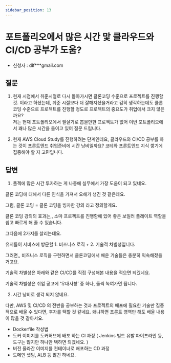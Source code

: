 ```yaml
---
sidebar_position: 13
---
```


# 포트폴리오에서 많은 시간 맟 클라우드와 CI/CD 공부가 도움?

<head>
  <meta name="keywords" content="국비학원, 내일배움, 부트캠프, 취업 시기, 취업 시도"/>
</head>

- 신청자 : dlf***gmail.com

## 질문  

1. 현재 시점에서 취준시절로 다시 돌아가시면 클론코딩 수준으로 프로젝트를 진행할 것. 이라고 하셨는데, 취준 시절보다 더 잘해지셨을거라고 감히 생각하는데도  클론코딩 수준으로 프로젝트를 진행할 정도로 프로젝트의 중요도가 취업에서 크지 않은까요?     
저는 현재 포트폴리오에서 필살기로 뽑을만한 프로젝트가 없어 이번 포트폴리오에서 꽤나 많은 시간을 들이고 있어 질문 드립니다.   

2. 현재 AWS Cloud Study를 진행하려는 단계인데요, 클라우드와 CI/CD 공부를 하는 것이 프론트엔드 취업준비에 시간 낭비일까요? 코테와 프론트엔드 지식 쌓기에 집중해야 할 지 고민입니다. 



## 답변

1. 플젝에 많은 시간 투자하는 게 나중에 실무에서 가장 도움이 되고 있네요. 

클론 코딩에 대해서 다른 인식을 가져서 오해가 생긴 것 같은데요. 

그럼, 클론 코딩 = 클론 코딩을 빙자한 강의 라고 정의할게요. 

클론 코딩 강의의 효과는,, 소마 프로젝트를 진행함에 있어 좋은 보일러 플레이트 역할을 쉽고 빠르게 해 줄 수 있습니다.

그다음에 2가지를 살리는데요. 

유저들이 서비스에 방문할 1. 비즈니스 로직 + 2. 기술적 차별성입니다. 

그러면,, 비즈니스 로직을 구현하면서 클론코딩에서 배운 기술들은 충분히 익숙해졌을 거고요. 

기술적 차별성은 아래와 같은 CI/CD를 직접 구성해본 내용을 적으면 되겠네요. 

기술적 차별성은 취업 공고에 ‘우대사항’ 중 하나, 둘씩 녹여가면 됩니다. 


2. 시간 낭비로 생각 되지 않네요. 

다만, AWS 및 CI/CD 의 전반을 공부하는 것과 프로젝트의 배포에 필요한 기술만 집중적으로 배울 수 있다면, 후자를 택할 것 같네요. 
왜냐하면 프론트 영역만 해도 배울 내용이 많을 것 같아서요.  

- Dockerfile 작성법
- 도커 이미지를 도커허브에 배포 하는 CI 과정 ( Jenkins 빌드 유발 파이프라인 등, 도구는 많지만 하나만 택하면 되겠네요. )
- 버전 올라간 이미지를 컨테이너로 배포하는 CD 과정
- 도메인 셋팅, ALB 등 많긴 하네요. 


